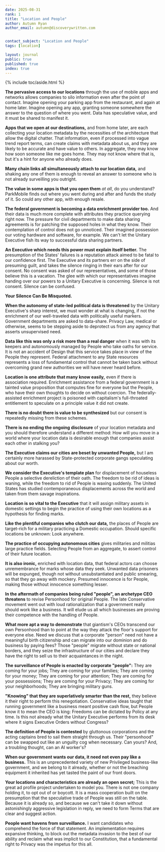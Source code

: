 ```yaml
---
date: 2025-08-31
rank: 1
title: "Location and People"
author: Autumn Ryan
author_email: autumn@discoverywritten.com


contact_subject: "Location and People"
tags: [location]

layout: journal
public: true
published: true
index: true
---
```


{% include toc/aside.html %}

**The pervasive access to our locations** through the use of mobile apps and networks allows companies to silo information even after the point of contact. Imagine opening your parking app from the restaurant, and again at home later. Imagine opening any app, granting someone somewhere the answer to the question of where you went. Data has speculative value, and it must be shared to manifest it.

**Apps that we open at our destinations,** and from home later, are each collecting your location metadata by the necessities of the architecture that allow the digital chatter. That information, even if processed into vague trend report terms, can create claims with metadata about us, and they are likely to be accurate and have value to others. In aggregate, they may know how soon someone like me goes home. They may not know where that is, but it's a hint for anyone who already does.

**Many chain links all simultaneously attach to our location data,** and shaking any one of them is enough to reveal an answer to someone who is not already surveilling you outright.

**The value in some apps is that you open them** _at all_, do you understand? ParkMobile finds out where you went during and after and funds the study of it. So could any other app, with enough resale.

**The federal government is becoming a data enrichment provider too.** And their data is much more complete with attributes they practice querying right now. The pressure for civil departments to make data sharing agreements is for patching the supposed holes in what they know. Their contemplation of control does not go unnoticed. Their imagined possession our voting hardware and software, for example. We can't let the Unitary Executive fish its way to successful data sharing partners.

**An Executive which needs this power must explain itself better.** The presumption of the States' failures is a reputation attack aimed to be fatal to our confidence first. The Executive and its partners err on the side of presuming guilt, and takes the silence ringing in their ears after for our consent. No consent was asked of our representatives, and some of those believe this is a vacation. The glee with which our representatives imagine handing over our powers to a Unitary Executive is concerning. Silence is not consent. Silence can be confused.

**Your Silence Can Be Misquoted.**

**When the autonomy of state-led political data is threatened** by the Unitary Executive's sharp interest, we must wonder at what is changing, if not the enrichment of our well-traveled data with politically useful markers. Government departments are asked to data-share. Privacy Law, medical or otherwise, seems to be stepping aside to deprotect us from any agency that asserts unsupervised need.

**Data like this was only a risk more than a real danger** when it was with its keepers and autonomously managed by People who take oaths for service. It is not an accident of Design that this service takes place in view of the People they represent. Federal attachment to any State resources represents a loss of fundamental control that cannot be taken back without overcoming grand new authorities we will have never heard before.

**Location is one attribute that many know easily,** even if there is association required. Enrichment assistance from a federal government is a tainted value proposition that computes fine for everyone but the People, who have their own thoughts to decide on without coercion. The federally-assisted enrichment project is poisoned with capitalism's full-throated entitlement to speculate on a principle value it did not create.

**There is no doubt there is value to be synthesized** but our consent is repeatedly missing from these schemes.

**There is no ending the ongoing disclosure** of your location metadata and you should therefore understand a different method: How will you move in a world where your location data is desirable enough that companies assist each other in stalking you?

**The Executive claims our cities are beset by unwanted People,** but I am certainly more harassed by State-protected corporate gangs speculating about our worth.

**We consider the Executive's template plan** for displacement of houseless People a selective dereliction of their oath. The freedom to be rid of ideas is waning, while the freedom to rid of People is waxing suddenly. The United States has studied contemporaneous displacements across the world and taken from them savage inspirations.

**Location is so vital to the Executive** that it will assign military assets in domestic settings to begin the practice of using their own locations as a hypothesis for finding marks.

**Like the plentiful companies who clutch our data,** the places of People are target-rich for a military practicing a Domestic occupation. Should specific locations be unknown: Look anywhere.

**The practice of occupying autonomous cities** gives militaries and militias large practice fields. Selecting People from an aggregate, to assert control of their future location.

**It is also ironic,** enriched with location data, that federal actors can choose unremembrance for marks whose data they seek. Unwanted data prisoners will be expunged, though not without unsubstantiated and public smearing, so that they go away with mockery. Presumed innocence is for People, making those without innocence something lesser.

**In the aftermath of companies being ruled "people", an archetype CEO threatens** to revise Personhood for original People. The late Conservative movement went out with loud rationalization that a government really should work like a business. It will elude us all which businesses are proving their competence with the handling of People.

**What more apt a way to demonstrate** that giantism's CEOs transcend our own Personhood than to point at the way they attack the floor's support for everyone else. Need we discuss that a corporate "person" need not have a meaningful birth citizenship and can migrate into our dominion and do business by paying fees? Those "people" migrate without state or national borders, and they seize the infrastructure of our cities and declare they have the right to sell us to their acquaintances in the night.

**The surveillance of People is enacted by corporate "people":** They are coming for your jobs; They are coming for your families; They are coming for your money; They are coming for your attention; They are coming for your possessions; They are coming for your Privacy; They are coming for your neighborhoods; They are bringing military guns.

**"Knowing" that they are superlatively smarter than the rest,** they believe it their right to perform this renegotiation. Conservative ideas taught that running government like a business meant positive cash flow, but People know it to mean the CEO is king: Freedoms can be dictated by Policy at any time. Is this not already what the Unitary Executive performs from its desk where it signs Executive Orders without Congress?

**The definition of People is contested** by gluttonous corporations and the acting captains bred to sail them straight through us. Their "personhood" can be swapped out like an unguilty cog when necessary. Can yours? And, a troubling thought, can an AI worker's?

**When our government wants our data, it need not even pay like a business.** This is an unprecedented variety of new Privileged business-like government, and we belong to it already, whether or not the breaching equipment it inherited has yet tasted the paint of our front doors.

**Your locations and characteristics are already an open secret;** This is the great ad profile project undertaken to model you. There is not one company holding it, to opt out of or boycott. It is a mass cooperation built on the presumption that the speculative trade of People was still on the table. Because it is already so, and because we can't take it down without astonishingly aggressive legislation in reply, we need to form Terms that are clear and suggest action.

**People want havens from surveillance.** I want candidates who comprehend the force of that statement. An implementation requires expansive thinking, to block out the metadata invasion to the best of our ability and reclaim what was implicit to our Constitution, that a fundamental right to Privacy was the impetus for this all.
